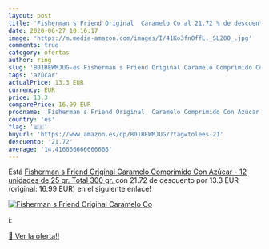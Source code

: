 ```yaml
---
layout: post
title: 'Fisherman s Friend Original  Caramelo Co al 21.72 % de descuento'
date: 2020-06-27 10:16:17
image: 'https://m.media-amazon.com/images/I/41Ko3fn0ffL._SL200_.jpg'
comments: true
category: ofertas
author: ring
slug: 'B01BEWMJUG-es Fisherman s Friend Original Caramelo Comprimido Con Azúcar...'
tags: 'azúcar'
actualPrice: 13.3 EUR
currency: EUR
price: 13.3
comparePrice: 16.99 EUR
prodname: 'Fisherman s Friend Original  Caramelo Comprimido Con Azúcar - 12 unidades de 25 gr.  Total 300 gr. '
country: 'es'
flag: '🇪🇸'
buyurl: 'https://www.amazon.es/dp/B01BEWMJUG/?tag=tolees-21'
descuento: '21.72'
average: '14.416666666666666'
---
```


Está [Fisherman s Friend Original  Caramelo Comprimido Con Azúcar - 12 unidades de 25 gr.  Total 300 gr. ](https://www.amazon.es/dp/B01BEWMJUG/?tag=tolees-21) con 21.72 de descuento por 13.3 EUR (original: 16.99 EUR) en el siguiente enlace!

[![Fisherman s Friend Original  Caramelo Co](https://m.media-amazon.com/images/I/41Ko3fn0ffL._SL200_.jpg)](https://www.amazon.es/dp/B01BEWMJUG/?tag=tolees-21)

ℹ️:


[🛒 Ver la oferta!!](https://www.amazon.es/dp/B01BEWMJUG/?tag=tolees-21)
